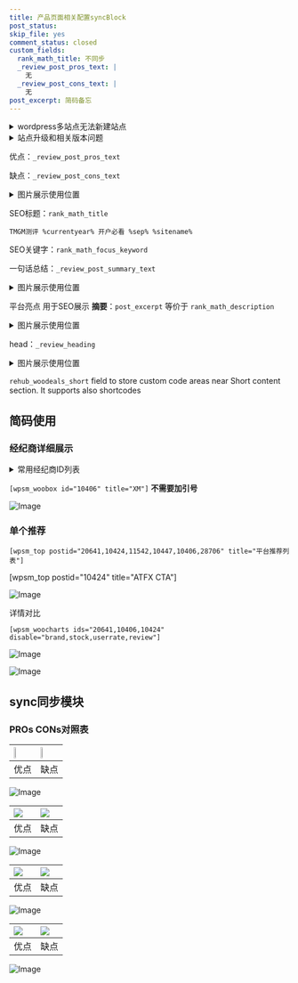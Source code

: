 ```yaml
---
title: 产品页面相关配置syncBlock
post_status: 
skip_file: yes
comment_status: closed
custom_fields:
  rank_math_title: 不同步
  _review_post_pros_text: |
    无
  _review_post_cons_text: |
    无
post_excerpt: 简码备忘
---
```

<details><summary>wordpress多站点无法新建站点</summary>

<li>和报错需要清理cookies一样的原因</li>
<li>wp-config.php里面<code>define( 'SUBDOMAIN_INSTALL', false );//子域名安装</code></li>
<li>新建子站点是用<code>define( 'SUBDOMAIN_INSTALL', true);//子域名安装</code> 完成以后，改成<code>false</code></li>
</details>

<details><summary>站点升级和相关版本问题</summary>

<p>wordpress：5.9.9
woocommerce：7.5.1
出现问题的地方：主题选项里面>><strong>Product layout >>compact style</strong></p>
<p>如何出现没有用过的字段 导致无法保存。先导出配置 然后进行修改，后面再次恢复即可。</p>
<p>出现部分字段无法显示时，需要返回默认布局后，对产品进行保存就好了。</p>
<p></p>
</details>

优点：`_review_post_pros_text`

缺点：`_review_post_cons_text`

<details><summary>图片展示使用位置</summary>

<img src="https://prod-files-secure.s3.us-west-2.amazonaws.com/39ed1227-6d7d-4570-be36-9ccd4a2c4241/f51d3d83-55d4-4bdf-9604-f37ec77ab556/Untitled.png?X-Amz-Algorithm=AWS4-HMAC-SHA256&X-Amz-Content-Sha256=UNSIGNED-PAYLOAD&X-Amz-Credential=ASIAZI2LB466RHHGEJUW%2F20250621%2Fus-west-2%2Fs3%2Faws4_request&X-Amz-Date=20250621T105516Z&X-Amz-Expires=3600&X-Amz-Security-Token=IQoJb3JpZ2luX2VjEOn%2F%2F%2F%2F%2F%2F%2F%2F%2F%2FwEaCXVzLXdlc3QtMiJGMEQCIHTZ5fTFrvlF0SocWPTLlMyfa6p%2BlgM7%2FvUbv6bInx9yAiB%2FF05qY0z4SVGdefYGF97F7t2iuHzcgECCknpZ4kOs6CqIBAjS%2F%2F%2F%2F%2F%2F%2F%2F%2F%2F8BEAAaDDYzNzQyMzE4MzgwNSIMlVzMxj8CPLIEuqvDKtwD6esRx1ViXmLTybQQBvzoGa1dUqqAoz3EgwZIAUtQLsb2jzPGFoq0jcM49BGLoEcEvfEfz1kCdbk9bsNICgUoGhMsevi4SKJSDta0u20qE07rEAV7q%2B84ivbeDRhtZc1f%2BDNUFtjUbtNjfhQ2WjNci0TD59dUH4fP%2FSU0fQPWRCfOxwL7qvLcb7chjzOd3E1IHqUjmfWNlzCL4nvWSIwBRyQjYCaEeWuN8VCitAq%2B8e%2BPAvjCHWtceqARTiQFBWRPbjT8Zb2mLY7cbteq%2BX4XqfyEtx2dj3DNP3xx3yslG%2BRjq3248W0xJ5AH7XvgXXDrkQwwfgicNf0f7aZRYovDkGItVv9jH3DDYSeUms%2BnJqSUy5x3NJFJxoCNnGH6LJBjvimqeBR3Y0hBvmGkRweyeFK7kdGDQcZbQeUkSnPy5ClGHwECDjAa6OVYmAsLtyf%2FpspvFW9lU0LwR3NsHAuZrTxXBXHO401bvl%2BJ6G5oBRBYrkZNiyQcTYtMF92gUeLB5L4mlE9H8pKXOIV6CP7GHfPOGkew4x4%2BzHAriIdoDcFIucgQT%2B7RKIC9hiM8W5C8kUNZm%2Bek8LctOHiBu0C7oYwsqX07xUDpmsDxG%2B%2F1t0yWTxQoxPDlOjKZijIwyOTZwgY6pgF9pN75Q5thSdly0c%2FbcrZ1HPkSUvfXNUDIVVI5i9IdZmRhrA60%2FGcxfSB%2FrVwaNXuvB5XzFGOw%2BeQtAIsa0VLfwt8UMrZrt57kuCUZv82hzMk8rQDxdPco%2FzrpT8BNFmQmQncgDeNkER0zMMSsu1mRzR15GP3E1aJAaeWly%2BqDY7Q5yMIlMRYBJpS8mwZkFxb2LyMNoTCp3hHS9BIlJ4Lv5NLTXDdH&X-Amz-Signature=6b13eb4b2c092daa9f6e43923e71c704b96bf241d0c9cb6333de5a0512f3048e&X-Amz-SignedHeaders=host&x-amz-checksum-mode=ENABLED&x-id=GetObject" alt="Image">
</details>

SEO标题：`rank_math_title`

`TMGM测评 %currentyear% 开户必看 %sep% %sitename%`

SEO关键字：`rank_math_focus_keyword`

一句话总结：`_review_post_summary_text`

<details><summary>图片展示使用位置</summary>

<img src="https://prod-files-secure.s3.us-west-2.amazonaws.com/39ed1227-6d7d-4570-be36-9ccd4a2c4241/4b96a922-296c-4f4e-8630-d1c870cbce01/Untitled.png?X-Amz-Algorithm=AWS4-HMAC-SHA256&X-Amz-Content-Sha256=UNSIGNED-PAYLOAD&X-Amz-Credential=ASIAZI2LB466ZTQVRH2M%2F20250621%2Fus-west-2%2Fs3%2Faws4_request&X-Amz-Date=20250621T105516Z&X-Amz-Expires=3600&X-Amz-Security-Token=IQoJb3JpZ2luX2VjEOv%2F%2F%2F%2F%2F%2F%2F%2F%2F%2FwEaCXVzLXdlc3QtMiJGMEQCIDv%2BKcy0wZXOy1AyREnZwVgSEKLr11UFELfh2VWdkXkJAiBxxmJL%2F%2B2taLnGy%2BvSBj0ov3ocOM4Hh6CTIvQfkT1OACqIBAjU%2F%2F%2F%2F%2F%2F%2F%2F%2F%2F8BEAAaDDYzNzQyMzE4MzgwNSIMrJ7MjIDkEmBjxVwLKtwDQDWX55rZxcjRxVX%2BdsGEGsTIGZQIRNTFQkqijP3KRd7xDQxbkb%2Fglj%2Fc5LuqaRdvQgsmPy333AlGY%2BwH3pdt13tM9YjQ8EI91cFvZjqDVQPjDUvhK4MI08udQlTQq%2FeSV20BG%2Bao2BBBrzH2rvodckLxszC8a0vUbdv1NVU2yuGXcNbxqZKE80Ts7E7QAbH1gDbPtryT9p5sVXqhU45cr2k%2BO1d7cgYn3B9j3aOmW%2F5WxvXYDjmr34J%2F632aictIzRyECZfT8vxkoEvYf40GIXV20sq6RN5OC%2FgZuDBWMgk7Dmeu%2Fpix%2B12oZcstRNhYxvXDgNX7lRctGsE7QW7OCAv0U24E2NKqWEVnW1R2bHln1ZK402A44EJu1EsxrhUnJZe9QStMaR0a83iHJsAC5SnRoCyvEpkFXjBPlx9CTq%2BUTtAkA%2FW8bflmRIaJ8jHQqwX%2FH5akhhEAkmQI7922q1r24K8CIBcNh6gb07ztHuiEq0oYI8AbpwoXBvhMYB3uRw8AgpWjKSSfD6kiq2g%2FUkuJNU83aQxSNbbYk6OEw%2BQv5lnzcQpsB0prbA1zI4JTj%2B40uVI5lxrYqKVG12IzXYC8bTAJlWMHhza3PWWK%2BObq2CWLDfmySgWyEwww1J3awgY6pgH068bhLEbVnuOC0MLtsJpSimhLXOqjDIQq9yeYxf%2BCIWuq6izskow0yznTO%2B0pMVp6dVQCHNVTJ99JaYAZpeXhoNLvVYDuRbyq0v8hd%2B3VqmCHrgqOsZmN%2BFCNVZVPQuPRhswSPE%2BX7yFrXHF1ztMBSiIxOGfez0QKLRuSSGe0qaXL8uShe3shcuP%2BKEHrxf8uHaOMU7bsY%2BLBYkS3G8lKkSIMa0%2BU&X-Amz-Signature=3010b986e5ad93c787af1ee7601202c47ea2c8c0d686c9b14a1da534906ad246&X-Amz-SignedHeaders=host&x-amz-checksum-mode=ENABLED&x-id=GetObject" alt="Image">
</details>

平台亮点 用于SEO展示 **摘要**：`post_excerpt`  等价于 `rank_math_description`

<details><summary>图片展示使用位置</summary>

<img src="https://prod-files-secure.s3.us-west-2.amazonaws.com/39ed1227-6d7d-4570-be36-9ccd4a2c4241/1ee11f63-b60a-4dfe-a7a7-d58ff23b5d88/Untitled.png?X-Amz-Algorithm=AWS4-HMAC-SHA256&X-Amz-Content-Sha256=UNSIGNED-PAYLOAD&X-Amz-Credential=ASIAZI2LB4667HJEIB74%2F20250621%2Fus-west-2%2Fs3%2Faws4_request&X-Amz-Date=20250621T105516Z&X-Amz-Expires=3600&X-Amz-Security-Token=IQoJb3JpZ2luX2VjEOr%2F%2F%2F%2F%2F%2F%2F%2F%2F%2FwEaCXVzLXdlc3QtMiJIMEYCIQC0JeJIzK6mohfOXUD%2B4T7aUKMK8OWXj3M124VJB3fWCgIhAKDDd5BrZVwDsyKj0nvTLDuansk91bJKj8p1X6V4NvbXKogECNL%2F%2F%2F%2F%2F%2F%2F%2F%2F%2FwEQABoMNjM3NDIzMTgzODA1Igy%2B1SiPX63HQ398elAq3ANcr%2BL%2BAux8CvrBZxkFnkhn7GRWroZpLOP%2F8n0UaM%2BxU2rpJqaYPKZKmHoNRWXn1YjwfE%2BHYZKBm%2FfON%2BqaTQItC74SEYiOW9I86x0nlJCtut1KlQbH8Att%2FTnxxv4FAeFTc3jLknW%2FU7ON3svRG19EW7lj%2BE0mA1F8E%2FFjFlFquDXaz7DBxtGam4eCB54agoo6Nu3GyrUmBHbpfsNjaRKB3USeJCfzOioyyEA%2BgLBQArpjHf0l0F8PS%2FVqwcLNUKcvrYyUcrCPycAPH9VYlAteRobPCwuzXCF0ThXfFsfMmaGYb76lumSU%2Bx6giN3sPx4I26vEfdQrBXCHOxkF5sVeNzrSSbwdm%2FypXoFGrQDIp1FcBhlOD%2F9ITf3kj0Gou6CuNPmphYC2lyP%2Btr0%2FIyAbzAOyzLCEojpqm47wDPzpHQ7Frkuo%2B4%2BEf0JI3G5O7Xnvm0H9eozpa40YEBz2rgroJghkVq7tiIiHISvWhveT1C4P3%2F0MrrwIf%2FtN%2Bw0zZTU9F3YNj%2FnYEG7YTS8Syu6vxsFoTxP3QG5KxFbYfRs%2FFSzcKRF%2BfMQgdDRZVDsCRc2JB9H5qU568Ie78SQzwuug9v0G77y2RPIioz7IPaEMzraA2iFE0VigNRMjAzDu8tnCBjqkAfDoFRURvfJSPRaUPy%2FFJfveQb%2B6zTvC7LAV2Tor2DGWj9VgTWvDcOJOm0UUzbY6A%2BY%2FZ7SZWIPiTuTe1V%2BX3W7YID8%2BSHoXLVVn1njyS30kCsSo5tYQbpHGqCcmX5J1ng0%2BElyFQdskdiNnuF82ZJVK0xNP5JHWwNWpK%2Fd6%2FC6QUFdRL1T%2B6wYIR38OG8a34y5IKN%2FgoCftQuPgKafJm6FmbtTO&X-Amz-Signature=bb9dd4b5421713dc628d36b6c218fb4e363857ca665ae0b88da215e777b6f047&X-Amz-SignedHeaders=host&x-amz-checksum-mode=ENABLED&x-id=GetObject" alt="Image">
<img src="https://prod-files-secure.s3.us-west-2.amazonaws.com/39ed1227-6d7d-4570-be36-9ccd4a2c4241/ad4118b5-78d8-4fbe-801e-3b29b5d99c01/Untitled.png?X-Amz-Algorithm=AWS4-HMAC-SHA256&X-Amz-Content-Sha256=UNSIGNED-PAYLOAD&X-Amz-Credential=ASIAZI2LB4667HJEIB74%2F20250621%2Fus-west-2%2Fs3%2Faws4_request&X-Amz-Date=20250621T105516Z&X-Amz-Expires=3600&X-Amz-Security-Token=IQoJb3JpZ2luX2VjEOr%2F%2F%2F%2F%2F%2F%2F%2F%2F%2FwEaCXVzLXdlc3QtMiJIMEYCIQC0JeJIzK6mohfOXUD%2B4T7aUKMK8OWXj3M124VJB3fWCgIhAKDDd5BrZVwDsyKj0nvTLDuansk91bJKj8p1X6V4NvbXKogECNL%2F%2F%2F%2F%2F%2F%2F%2F%2F%2FwEQABoMNjM3NDIzMTgzODA1Igy%2B1SiPX63HQ398elAq3ANcr%2BL%2BAux8CvrBZxkFnkhn7GRWroZpLOP%2F8n0UaM%2BxU2rpJqaYPKZKmHoNRWXn1YjwfE%2BHYZKBm%2FfON%2BqaTQItC74SEYiOW9I86x0nlJCtut1KlQbH8Att%2FTnxxv4FAeFTc3jLknW%2FU7ON3svRG19EW7lj%2BE0mA1F8E%2FFjFlFquDXaz7DBxtGam4eCB54agoo6Nu3GyrUmBHbpfsNjaRKB3USeJCfzOioyyEA%2BgLBQArpjHf0l0F8PS%2FVqwcLNUKcvrYyUcrCPycAPH9VYlAteRobPCwuzXCF0ThXfFsfMmaGYb76lumSU%2Bx6giN3sPx4I26vEfdQrBXCHOxkF5sVeNzrSSbwdm%2FypXoFGrQDIp1FcBhlOD%2F9ITf3kj0Gou6CuNPmphYC2lyP%2Btr0%2FIyAbzAOyzLCEojpqm47wDPzpHQ7Frkuo%2B4%2BEf0JI3G5O7Xnvm0H9eozpa40YEBz2rgroJghkVq7tiIiHISvWhveT1C4P3%2F0MrrwIf%2FtN%2Bw0zZTU9F3YNj%2FnYEG7YTS8Syu6vxsFoTxP3QG5KxFbYfRs%2FFSzcKRF%2BfMQgdDRZVDsCRc2JB9H5qU568Ie78SQzwuug9v0G77y2RPIioz7IPaEMzraA2iFE0VigNRMjAzDu8tnCBjqkAfDoFRURvfJSPRaUPy%2FFJfveQb%2B6zTvC7LAV2Tor2DGWj9VgTWvDcOJOm0UUzbY6A%2BY%2FZ7SZWIPiTuTe1V%2BX3W7YID8%2BSHoXLVVn1njyS30kCsSo5tYQbpHGqCcmX5J1ng0%2BElyFQdskdiNnuF82ZJVK0xNP5JHWwNWpK%2Fd6%2FC6QUFdRL1T%2B6wYIR38OG8a34y5IKN%2FgoCftQuPgKafJm6FmbtTO&X-Amz-Signature=3f44b1b95bf398b2a3d52ef9702bad2d570ccf097f10fb60cc1becd60349caa9&X-Amz-SignedHeaders=host&x-amz-checksum-mode=ENABLED&x-id=GetObject" alt="Image">
<img src="https://prod-files-secure.s3.us-west-2.amazonaws.com/39ed1227-6d7d-4570-be36-9ccd4a2c4241/a38cf7c9-a79c-4b64-9e94-13589fe0758b/Untitled.png?X-Amz-Algorithm=AWS4-HMAC-SHA256&X-Amz-Content-Sha256=UNSIGNED-PAYLOAD&X-Amz-Credential=ASIAZI2LB4667HJEIB74%2F20250621%2Fus-west-2%2Fs3%2Faws4_request&X-Amz-Date=20250621T105516Z&X-Amz-Expires=3600&X-Amz-Security-Token=IQoJb3JpZ2luX2VjEOr%2F%2F%2F%2F%2F%2F%2F%2F%2F%2FwEaCXVzLXdlc3QtMiJIMEYCIQC0JeJIzK6mohfOXUD%2B4T7aUKMK8OWXj3M124VJB3fWCgIhAKDDd5BrZVwDsyKj0nvTLDuansk91bJKj8p1X6V4NvbXKogECNL%2F%2F%2F%2F%2F%2F%2F%2F%2F%2FwEQABoMNjM3NDIzMTgzODA1Igy%2B1SiPX63HQ398elAq3ANcr%2BL%2BAux8CvrBZxkFnkhn7GRWroZpLOP%2F8n0UaM%2BxU2rpJqaYPKZKmHoNRWXn1YjwfE%2BHYZKBm%2FfON%2BqaTQItC74SEYiOW9I86x0nlJCtut1KlQbH8Att%2FTnxxv4FAeFTc3jLknW%2FU7ON3svRG19EW7lj%2BE0mA1F8E%2FFjFlFquDXaz7DBxtGam4eCB54agoo6Nu3GyrUmBHbpfsNjaRKB3USeJCfzOioyyEA%2BgLBQArpjHf0l0F8PS%2FVqwcLNUKcvrYyUcrCPycAPH9VYlAteRobPCwuzXCF0ThXfFsfMmaGYb76lumSU%2Bx6giN3sPx4I26vEfdQrBXCHOxkF5sVeNzrSSbwdm%2FypXoFGrQDIp1FcBhlOD%2F9ITf3kj0Gou6CuNPmphYC2lyP%2Btr0%2FIyAbzAOyzLCEojpqm47wDPzpHQ7Frkuo%2B4%2BEf0JI3G5O7Xnvm0H9eozpa40YEBz2rgroJghkVq7tiIiHISvWhveT1C4P3%2F0MrrwIf%2FtN%2Bw0zZTU9F3YNj%2FnYEG7YTS8Syu6vxsFoTxP3QG5KxFbYfRs%2FFSzcKRF%2BfMQgdDRZVDsCRc2JB9H5qU568Ie78SQzwuug9v0G77y2RPIioz7IPaEMzraA2iFE0VigNRMjAzDu8tnCBjqkAfDoFRURvfJSPRaUPy%2FFJfveQb%2B6zTvC7LAV2Tor2DGWj9VgTWvDcOJOm0UUzbY6A%2BY%2FZ7SZWIPiTuTe1V%2BX3W7YID8%2BSHoXLVVn1njyS30kCsSo5tYQbpHGqCcmX5J1ng0%2BElyFQdskdiNnuF82ZJVK0xNP5JHWwNWpK%2Fd6%2FC6QUFdRL1T%2B6wYIR38OG8a34y5IKN%2FgoCftQuPgKafJm6FmbtTO&X-Amz-Signature=02a287e4b8d97db0de768619ade538fca72a9562c0e45c94ebef7e43097c280f&X-Amz-SignedHeaders=host&x-amz-checksum-mode=ENABLED&x-id=GetObject" alt="Image">
<img src="https://prod-files-secure.s3.us-west-2.amazonaws.com/39ed1227-6d7d-4570-be36-9ccd4a2c4241/7da6fc1e-d2ac-42ae-8c75-cb5749aa18f6/Untitled.png?X-Amz-Algorithm=AWS4-HMAC-SHA256&X-Amz-Content-Sha256=UNSIGNED-PAYLOAD&X-Amz-Credential=ASIAZI2LB4667HJEIB74%2F20250621%2Fus-west-2%2Fs3%2Faws4_request&X-Amz-Date=20250621T105516Z&X-Amz-Expires=3600&X-Amz-Security-Token=IQoJb3JpZ2luX2VjEOr%2F%2F%2F%2F%2F%2F%2F%2F%2F%2FwEaCXVzLXdlc3QtMiJIMEYCIQC0JeJIzK6mohfOXUD%2B4T7aUKMK8OWXj3M124VJB3fWCgIhAKDDd5BrZVwDsyKj0nvTLDuansk91bJKj8p1X6V4NvbXKogECNL%2F%2F%2F%2F%2F%2F%2F%2F%2F%2FwEQABoMNjM3NDIzMTgzODA1Igy%2B1SiPX63HQ398elAq3ANcr%2BL%2BAux8CvrBZxkFnkhn7GRWroZpLOP%2F8n0UaM%2BxU2rpJqaYPKZKmHoNRWXn1YjwfE%2BHYZKBm%2FfON%2BqaTQItC74SEYiOW9I86x0nlJCtut1KlQbH8Att%2FTnxxv4FAeFTc3jLknW%2FU7ON3svRG19EW7lj%2BE0mA1F8E%2FFjFlFquDXaz7DBxtGam4eCB54agoo6Nu3GyrUmBHbpfsNjaRKB3USeJCfzOioyyEA%2BgLBQArpjHf0l0F8PS%2FVqwcLNUKcvrYyUcrCPycAPH9VYlAteRobPCwuzXCF0ThXfFsfMmaGYb76lumSU%2Bx6giN3sPx4I26vEfdQrBXCHOxkF5sVeNzrSSbwdm%2FypXoFGrQDIp1FcBhlOD%2F9ITf3kj0Gou6CuNPmphYC2lyP%2Btr0%2FIyAbzAOyzLCEojpqm47wDPzpHQ7Frkuo%2B4%2BEf0JI3G5O7Xnvm0H9eozpa40YEBz2rgroJghkVq7tiIiHISvWhveT1C4P3%2F0MrrwIf%2FtN%2Bw0zZTU9F3YNj%2FnYEG7YTS8Syu6vxsFoTxP3QG5KxFbYfRs%2FFSzcKRF%2BfMQgdDRZVDsCRc2JB9H5qU568Ie78SQzwuug9v0G77y2RPIioz7IPaEMzraA2iFE0VigNRMjAzDu8tnCBjqkAfDoFRURvfJSPRaUPy%2FFJfveQb%2B6zTvC7LAV2Tor2DGWj9VgTWvDcOJOm0UUzbY6A%2BY%2FZ7SZWIPiTuTe1V%2BX3W7YID8%2BSHoXLVVn1njyS30kCsSo5tYQbpHGqCcmX5J1ng0%2BElyFQdskdiNnuF82ZJVK0xNP5JHWwNWpK%2Fd6%2FC6QUFdRL1T%2B6wYIR38OG8a34y5IKN%2FgoCftQuPgKafJm6FmbtTO&X-Amz-Signature=f29023882e5e29b36b59ebcbee042ba3b3f3f1ccfa04807552af56e39e8203fa&X-Amz-SignedHeaders=host&x-amz-checksum-mode=ENABLED&x-id=GetObject" alt="Image">
<img src="https://prod-files-secure.s3.us-west-2.amazonaws.com/39ed1227-6d7d-4570-be36-9ccd4a2c4241/7e97f40a-eaee-47f5-b2f9-475f96808fa7/Untitled.png?X-Amz-Algorithm=AWS4-HMAC-SHA256&X-Amz-Content-Sha256=UNSIGNED-PAYLOAD&X-Amz-Credential=ASIAZI2LB4667HJEIB74%2F20250621%2Fus-west-2%2Fs3%2Faws4_request&X-Amz-Date=20250621T105516Z&X-Amz-Expires=3600&X-Amz-Security-Token=IQoJb3JpZ2luX2VjEOr%2F%2F%2F%2F%2F%2F%2F%2F%2F%2FwEaCXVzLXdlc3QtMiJIMEYCIQC0JeJIzK6mohfOXUD%2B4T7aUKMK8OWXj3M124VJB3fWCgIhAKDDd5BrZVwDsyKj0nvTLDuansk91bJKj8p1X6V4NvbXKogECNL%2F%2F%2F%2F%2F%2F%2F%2F%2F%2FwEQABoMNjM3NDIzMTgzODA1Igy%2B1SiPX63HQ398elAq3ANcr%2BL%2BAux8CvrBZxkFnkhn7GRWroZpLOP%2F8n0UaM%2BxU2rpJqaYPKZKmHoNRWXn1YjwfE%2BHYZKBm%2FfON%2BqaTQItC74SEYiOW9I86x0nlJCtut1KlQbH8Att%2FTnxxv4FAeFTc3jLknW%2FU7ON3svRG19EW7lj%2BE0mA1F8E%2FFjFlFquDXaz7DBxtGam4eCB54agoo6Nu3GyrUmBHbpfsNjaRKB3USeJCfzOioyyEA%2BgLBQArpjHf0l0F8PS%2FVqwcLNUKcvrYyUcrCPycAPH9VYlAteRobPCwuzXCF0ThXfFsfMmaGYb76lumSU%2Bx6giN3sPx4I26vEfdQrBXCHOxkF5sVeNzrSSbwdm%2FypXoFGrQDIp1FcBhlOD%2F9ITf3kj0Gou6CuNPmphYC2lyP%2Btr0%2FIyAbzAOyzLCEojpqm47wDPzpHQ7Frkuo%2B4%2BEf0JI3G5O7Xnvm0H9eozpa40YEBz2rgroJghkVq7tiIiHISvWhveT1C4P3%2F0MrrwIf%2FtN%2Bw0zZTU9F3YNj%2FnYEG7YTS8Syu6vxsFoTxP3QG5KxFbYfRs%2FFSzcKRF%2BfMQgdDRZVDsCRc2JB9H5qU568Ie78SQzwuug9v0G77y2RPIioz7IPaEMzraA2iFE0VigNRMjAzDu8tnCBjqkAfDoFRURvfJSPRaUPy%2FFJfveQb%2B6zTvC7LAV2Tor2DGWj9VgTWvDcOJOm0UUzbY6A%2BY%2FZ7SZWIPiTuTe1V%2BX3W7YID8%2BSHoXLVVn1njyS30kCsSo5tYQbpHGqCcmX5J1ng0%2BElyFQdskdiNnuF82ZJVK0xNP5JHWwNWpK%2Fd6%2FC6QUFdRL1T%2B6wYIR38OG8a34y5IKN%2FgoCftQuPgKafJm6FmbtTO&X-Amz-Signature=35746cb8e6b1061ecc335e06d31b491dccb79e4f7743b8708ccd70e12e76af97&X-Amz-SignedHeaders=host&x-amz-checksum-mode=ENABLED&x-id=GetObject" alt="Image">
</details>

head：`_review_heading`

<details><summary>图片展示使用位置</summary>

<img src="https://prod-files-secure.s3.us-west-2.amazonaws.com/39ed1227-6d7d-4570-be36-9ccd4a2c4241/3a4650ad-9887-415c-889a-edd51fa54f27/Untitled.png?X-Amz-Algorithm=AWS4-HMAC-SHA256&X-Amz-Content-Sha256=UNSIGNED-PAYLOAD&X-Amz-Credential=ASIAZI2LB466QC64CFOO%2F20250621%2Fus-west-2%2Fs3%2Faws4_request&X-Amz-Date=20250621T105517Z&X-Amz-Expires=3600&X-Amz-Security-Token=IQoJb3JpZ2luX2VjEOn%2F%2F%2F%2F%2F%2F%2F%2F%2F%2FwEaCXVzLXdlc3QtMiJHMEUCIH51lLO8x1%2FTvIcoTYQMgvBcmF1BBV1nGuE5sEjIApp%2BAiEAvebLhXz0tGwEORk8rgfEDbTOSmO%2BF2s9tRmWcxWTuTEqiAQI0f%2F%2F%2F%2F%2F%2F%2F%2F%2F%2FARAAGgw2Mzc0MjMxODM4MDUiDA7zGfaTwQRnRAWggircA0EzE%2BBbMtiIVS89HRtbtLJUTg%2FLg%2BjKUkr7tLKOgtGv4%2Fbidmut%2Bq7Qo4hvtvUwkLqJqjiqc2Qk25plM6BlBieRxILPjJS6lW9V7ZQ1Fwi97e0L%2B9a%2B8ASF3Shvg6X0uo1o48qAF%2Buo9qkg3knUGlVTF57zVl7%2FgBHiVX96LYrYGmM%2FA7mX%2BuGekoNCunwM7BqlNyON%2FtHTOlVagHJybCWQxpW2J%2Fa92vozocpl%2BEWyq2p5lBZjpC5QeNwXRTdW2sZfUdas7vX28uji7Yv1Pvh6L9fTQThjr84HDL06W2gf5RPioyMDKEMRja%2BohMhPiWkIJQaCQZAvQyhX1UFdLbg0DKSJqfwEKnjiESpKLBfUpUXq1LjpuSpiOH9vG2olrB6%2Behvot6rb1BcWbm7DpnE4PReH3ewPgqJ4QWXouJTiI3wdi1566nkbD3VSPTcwPZ8FGe%2BWVGOwcr3wdYEgV0SnxnPjuNDU2vIPVBnfiK5KrA5HaxQoS9aYgLsnSPEzyX%2BmKB5URlMJD0g%2FUR%2Bhgbro%2BPoctGl6lManqInzNoWnWA8s1YuejGyOduZDIlj1x8tyuQ7kAMLjXGzBcsSbf1YmA%2BtINHIbo2R%2B4hFTelyoMD46DmVaZVFxnhw3MInX2cIGOqUBjadKrg8Rb6UPehIxHpFTgs3JotWoqD7sp%2FNNjN%2B3aHcj%2FA%2Fiigrxu%2FxnQ8nTfaTp5m%2FK2e4wCWiItwk%2B5VWwI4tsqDG5VRix7jf1ID0kRqg892sWxkWSLgdEE0QA%2FlRe2VchU%2BgK75mvoQV11%2BV0RCT%2FUeEJUObsYZM7Zvg%2FUwQWuyK6rFGl5lyj3qq80wVGYd2khcXSXJnDrP4luZISDx4s89gT&X-Amz-Signature=600ad652e79f57a8b087273cf358b0fdf74aa9f80b3292eaafb07750505fa744&X-Amz-SignedHeaders=host&x-amz-checksum-mode=ENABLED&x-id=GetObject" alt="Image">
</details>

`rehub_woodeals_short`	field to store custom code areas near Short content section. It supports also shortcodes



## 简码使用

### 经纪商详细展示

<details><summary>常用经纪商ID列表</summary>

<pre><code class="php">嘉盛 ===> 20641  [wpsm_woobox id="20641" title="嘉盛"]
易信easymarkets ===> 11542  [wpsm_woobox id="11542" title="易信easymarkets"]
ATFX外汇 ===> 10424  [wpsm_woobox id="10424" title="ATFX"]
XM ===> 10406  [wpsm_woobox id="10406" title="XM"]
TMGM ===> 29622  [wpsm_woobox id="29622" title="TMGM"]
HYCM ===> 10447  [wpsm_woobox id="10447" title="HYCM"]
fpmarkets澳福外汇 ===> 20639  [wpsm_woobox id="20639" title="fpmarkets澳福外汇"]</code></pre>
</details>

`[wpsm_woobox id="10406" title="XM"]` **不需要加引号**

![Image](https://prod-files-secure.s3.us-west-2.amazonaws.com/39ed1227-6d7d-4570-be36-9ccd4a2c4241/4f898f9d-0fa7-4e43-acd3-ac6bc7be575a/Untitled.png?X-Amz-Algorithm=AWS4-HMAC-SHA256&X-Amz-Content-Sha256=UNSIGNED-PAYLOAD&X-Amz-Credential=ASIAZI2LB466TO6VUDTR%2F20250621%2Fus-west-2%2Fs3%2Faws4_request&X-Amz-Date=20250621T105515Z&X-Amz-Expires=3600&X-Amz-Security-Token=IQoJb3JpZ2luX2VjEOb%2F%2F%2F%2F%2F%2F%2F%2F%2F%2FwEaCXVzLXdlc3QtMiJHMEUCICbO%2BQNtIpBTOBs%2FMQDEhlEOR7fjknmtP7UHGw38TSwnAiEA5fyVujp9zf48lS1gXBfP%2Fd4AhxEU3XpwBPmfDIPDfKcqiAQIz%2F%2F%2F%2F%2F%2F%2F%2F%2F%2F%2FARAAGgw2Mzc0MjMxODM4MDUiDJfTnmqVsD7Ox%2BJ4lircA87EkjKYjx1jXxJJWb7qI%2Fygg5qKivhlhiPbryD%2B1qHoWdzNeIiW0ky7HQlrbwNrAMozUtSgJbCdNmYDAMZbzvJ%2BUjlVS5mJAwxnrslI7tqzf7eEEkpmVQRdCHxL0ebo63G51XCTPrqH5uJitm7ZQzP3ZMhZThbqxdqFXvK2%2BUuU6VdEmdqz9F4I3N09BpWAa41PQ3ohehE%2FT3x6HmD5dEj8JPoVLrmkAhS2H0L28eLsGzGmqdBFGy4m1H6SMPsg3KxcKRxYVOtHW8zva85O7T1RN%2FcUbwamVOASHhpcb%2B%2BhyGjFddQ3LBV8xPf9RfiqVPwGpd5iafI6QZJN08xmd5yxnOtqP0ubPs9HcCxD0seGonShgzysgb4ShCiTd5FWqJJA%2BQcZWSshBbgfGH3H2iRwcjlYBCydv3TYzogOaIelepuAlokIYBWYLIajM%2FvSRWBV%2BNi6DI0rcG43Kcn%2FVN2Gxe%2Fv8%2Bj77a8l%2BGTH3IkPOpp7KVTJdWchVdTHgVM75zuxalKixKFm6%2B9f5BuXbHvzn2FXipn7v5v5JJ1CWCcLkajfmRI1tH3uHta92eU0VH%2BQAXCglwBOjZcosojRhUgg3InbGRcfY4A%2FV0CtaGWstFdyMmCwe8McpyNlMMCU2cIGOqUBPvGqPn9zQhX%2F6hiKXeGqq4dt1DM2JY5TDw1NltjBowfkmTikdamuIE6tD69gn1meRqUB7ysTr%2FsHGcXNRSgPDwdWiw9SByknErvhklc0f%2FyfzyaDC%2Fmzq1tPKTYirJEv0TABAsJ29JsqShnQbg4j11SiqE5W4EVfyL1e8%2BfCP%2FZIbUHxIiRPtJrDwjR8sfY9kwlRKmyul2oPOQjthCLGgtrOaS0u&X-Amz-Signature=aa57f6b4f0d41898f3e9711d45a21123eb58bdbfa096755996c912a73e1c094b&X-Amz-SignedHeaders=host&x-amz-checksum-mode=ENABLED&x-id=GetObject)

### 单个推荐
`[wpsm_top postid="20641,10424,11542,10447,10406,28706" title="平台推荐列表"]`

[wpsm_top postid="10424" title="ATFX CTA"]

![Image](https://prod-files-secure.s3.us-west-2.amazonaws.com/39ed1227-6d7d-4570-be36-9ccd4a2c4241/5ac620dc-51a8-48b6-b55d-91f47299193c/Untitled.png?X-Amz-Algorithm=AWS4-HMAC-SHA256&X-Amz-Content-Sha256=UNSIGNED-PAYLOAD&X-Amz-Credential=ASIAZI2LB466TO6VUDTR%2F20250621%2Fus-west-2%2Fs3%2Faws4_request&X-Amz-Date=20250621T105515Z&X-Amz-Expires=3600&X-Amz-Security-Token=IQoJb3JpZ2luX2VjEOb%2F%2F%2F%2F%2F%2F%2F%2F%2F%2FwEaCXVzLXdlc3QtMiJHMEUCICbO%2BQNtIpBTOBs%2FMQDEhlEOR7fjknmtP7UHGw38TSwnAiEA5fyVujp9zf48lS1gXBfP%2Fd4AhxEU3XpwBPmfDIPDfKcqiAQIz%2F%2F%2F%2F%2F%2F%2F%2F%2F%2F%2FARAAGgw2Mzc0MjMxODM4MDUiDJfTnmqVsD7Ox%2BJ4lircA87EkjKYjx1jXxJJWb7qI%2Fygg5qKivhlhiPbryD%2B1qHoWdzNeIiW0ky7HQlrbwNrAMozUtSgJbCdNmYDAMZbzvJ%2BUjlVS5mJAwxnrslI7tqzf7eEEkpmVQRdCHxL0ebo63G51XCTPrqH5uJitm7ZQzP3ZMhZThbqxdqFXvK2%2BUuU6VdEmdqz9F4I3N09BpWAa41PQ3ohehE%2FT3x6HmD5dEj8JPoVLrmkAhS2H0L28eLsGzGmqdBFGy4m1H6SMPsg3KxcKRxYVOtHW8zva85O7T1RN%2FcUbwamVOASHhpcb%2B%2BhyGjFddQ3LBV8xPf9RfiqVPwGpd5iafI6QZJN08xmd5yxnOtqP0ubPs9HcCxD0seGonShgzysgb4ShCiTd5FWqJJA%2BQcZWSshBbgfGH3H2iRwcjlYBCydv3TYzogOaIelepuAlokIYBWYLIajM%2FvSRWBV%2BNi6DI0rcG43Kcn%2FVN2Gxe%2Fv8%2Bj77a8l%2BGTH3IkPOpp7KVTJdWchVdTHgVM75zuxalKixKFm6%2B9f5BuXbHvzn2FXipn7v5v5JJ1CWCcLkajfmRI1tH3uHta92eU0VH%2BQAXCglwBOjZcosojRhUgg3InbGRcfY4A%2FV0CtaGWstFdyMmCwe8McpyNlMMCU2cIGOqUBPvGqPn9zQhX%2F6hiKXeGqq4dt1DM2JY5TDw1NltjBowfkmTikdamuIE6tD69gn1meRqUB7ysTr%2FsHGcXNRSgPDwdWiw9SByknErvhklc0f%2FyfzyaDC%2Fmzq1tPKTYirJEv0TABAsJ29JsqShnQbg4j11SiqE5W4EVfyL1e8%2BfCP%2FZIbUHxIiRPtJrDwjR8sfY9kwlRKmyul2oPOQjthCLGgtrOaS0u&X-Amz-Signature=a67693a53cc45f6b5373e884f2500cf3e15fe17bc8fd25d38f29daeeffcfdc01&X-Amz-SignedHeaders=host&x-amz-checksum-mode=ENABLED&x-id=GetObject)

详情对比

`[wpsm_woocharts ids="20641,10406,10424" disable="brand,stock,userrate,review"]`

![Image](https://prod-files-secure.s3.us-west-2.amazonaws.com/39ed1227-6d7d-4570-be36-9ccd4a2c4241/bf3ba45f-b9f3-4295-8aef-b4a495fd25f4/Untitled.png?X-Amz-Algorithm=AWS4-HMAC-SHA256&X-Amz-Content-Sha256=UNSIGNED-PAYLOAD&X-Amz-Credential=ASIAZI2LB466TO6VUDTR%2F20250621%2Fus-west-2%2Fs3%2Faws4_request&X-Amz-Date=20250621T105515Z&X-Amz-Expires=3600&X-Amz-Security-Token=IQoJb3JpZ2luX2VjEOb%2F%2F%2F%2F%2F%2F%2F%2F%2F%2FwEaCXVzLXdlc3QtMiJHMEUCICbO%2BQNtIpBTOBs%2FMQDEhlEOR7fjknmtP7UHGw38TSwnAiEA5fyVujp9zf48lS1gXBfP%2Fd4AhxEU3XpwBPmfDIPDfKcqiAQIz%2F%2F%2F%2F%2F%2F%2F%2F%2F%2F%2FARAAGgw2Mzc0MjMxODM4MDUiDJfTnmqVsD7Ox%2BJ4lircA87EkjKYjx1jXxJJWb7qI%2Fygg5qKivhlhiPbryD%2B1qHoWdzNeIiW0ky7HQlrbwNrAMozUtSgJbCdNmYDAMZbzvJ%2BUjlVS5mJAwxnrslI7tqzf7eEEkpmVQRdCHxL0ebo63G51XCTPrqH5uJitm7ZQzP3ZMhZThbqxdqFXvK2%2BUuU6VdEmdqz9F4I3N09BpWAa41PQ3ohehE%2FT3x6HmD5dEj8JPoVLrmkAhS2H0L28eLsGzGmqdBFGy4m1H6SMPsg3KxcKRxYVOtHW8zva85O7T1RN%2FcUbwamVOASHhpcb%2B%2BhyGjFddQ3LBV8xPf9RfiqVPwGpd5iafI6QZJN08xmd5yxnOtqP0ubPs9HcCxD0seGonShgzysgb4ShCiTd5FWqJJA%2BQcZWSshBbgfGH3H2iRwcjlYBCydv3TYzogOaIelepuAlokIYBWYLIajM%2FvSRWBV%2BNi6DI0rcG43Kcn%2FVN2Gxe%2Fv8%2Bj77a8l%2BGTH3IkPOpp7KVTJdWchVdTHgVM75zuxalKixKFm6%2B9f5BuXbHvzn2FXipn7v5v5JJ1CWCcLkajfmRI1tH3uHta92eU0VH%2BQAXCglwBOjZcosojRhUgg3InbGRcfY4A%2FV0CtaGWstFdyMmCwe8McpyNlMMCU2cIGOqUBPvGqPn9zQhX%2F6hiKXeGqq4dt1DM2JY5TDw1NltjBowfkmTikdamuIE6tD69gn1meRqUB7ysTr%2FsHGcXNRSgPDwdWiw9SByknErvhklc0f%2FyfzyaDC%2Fmzq1tPKTYirJEv0TABAsJ29JsqShnQbg4j11SiqE5W4EVfyL1e8%2BfCP%2FZIbUHxIiRPtJrDwjR8sfY9kwlRKmyul2oPOQjthCLGgtrOaS0u&X-Amz-Signature=3e3cdbeb07ab6d9349a254e25a741dedd110143cb7e4faf292c707b4954ee6bf&X-Amz-SignedHeaders=host&x-amz-checksum-mode=ENABLED&x-id=GetObject)

![Image](https://prod-files-secure.s3.us-west-2.amazonaws.com/39ed1227-6d7d-4570-be36-9ccd4a2c4241/30bc56ef-f383-4b48-9768-2ebc9e436ec0/Untitled.png?X-Amz-Algorithm=AWS4-HMAC-SHA256&X-Amz-Content-Sha256=UNSIGNED-PAYLOAD&X-Amz-Credential=ASIAZI2LB466TO6VUDTR%2F20250621%2Fus-west-2%2Fs3%2Faws4_request&X-Amz-Date=20250621T105515Z&X-Amz-Expires=3600&X-Amz-Security-Token=IQoJb3JpZ2luX2VjEOb%2F%2F%2F%2F%2F%2F%2F%2F%2F%2FwEaCXVzLXdlc3QtMiJHMEUCICbO%2BQNtIpBTOBs%2FMQDEhlEOR7fjknmtP7UHGw38TSwnAiEA5fyVujp9zf48lS1gXBfP%2Fd4AhxEU3XpwBPmfDIPDfKcqiAQIz%2F%2F%2F%2F%2F%2F%2F%2F%2F%2F%2FARAAGgw2Mzc0MjMxODM4MDUiDJfTnmqVsD7Ox%2BJ4lircA87EkjKYjx1jXxJJWb7qI%2Fygg5qKivhlhiPbryD%2B1qHoWdzNeIiW0ky7HQlrbwNrAMozUtSgJbCdNmYDAMZbzvJ%2BUjlVS5mJAwxnrslI7tqzf7eEEkpmVQRdCHxL0ebo63G51XCTPrqH5uJitm7ZQzP3ZMhZThbqxdqFXvK2%2BUuU6VdEmdqz9F4I3N09BpWAa41PQ3ohehE%2FT3x6HmD5dEj8JPoVLrmkAhS2H0L28eLsGzGmqdBFGy4m1H6SMPsg3KxcKRxYVOtHW8zva85O7T1RN%2FcUbwamVOASHhpcb%2B%2BhyGjFddQ3LBV8xPf9RfiqVPwGpd5iafI6QZJN08xmd5yxnOtqP0ubPs9HcCxD0seGonShgzysgb4ShCiTd5FWqJJA%2BQcZWSshBbgfGH3H2iRwcjlYBCydv3TYzogOaIelepuAlokIYBWYLIajM%2FvSRWBV%2BNi6DI0rcG43Kcn%2FVN2Gxe%2Fv8%2Bj77a8l%2BGTH3IkPOpp7KVTJdWchVdTHgVM75zuxalKixKFm6%2B9f5BuXbHvzn2FXipn7v5v5JJ1CWCcLkajfmRI1tH3uHta92eU0VH%2BQAXCglwBOjZcosojRhUgg3InbGRcfY4A%2FV0CtaGWstFdyMmCwe8McpyNlMMCU2cIGOqUBPvGqPn9zQhX%2F6hiKXeGqq4dt1DM2JY5TDw1NltjBowfkmTikdamuIE6tD69gn1meRqUB7ysTr%2FsHGcXNRSgPDwdWiw9SByknErvhklc0f%2FyfzyaDC%2Fmzq1tPKTYirJEv0TABAsJ29JsqShnQbg4j11SiqE5W4EVfyL1e8%2BfCP%2FZIbUHxIiRPtJrDwjR8sfY9kwlRKmyul2oPOQjthCLGgtrOaS0u&X-Amz-Signature=95455e845d8d8d9ab29fa548a17f815a048144a66fd464b2e5f368d4ee2f8849&X-Amz-SignedHeaders=host&x-amz-checksum-mode=ENABLED&x-id=GetObject)

## sync同步模块

### PROs CONs对照表

| <img src="https://cdn.ifttt.fun/gh/jarlin8/OSS@main/icons/customize/pros.svg" height="auto" width="37.3%"> | <img src="https://cdn.ifttt.fun/gh/jarlin8/OSS@main/icons/customize/cons.svg" height="auto" width="28.8%"> |
| :--- | :--- |
| 优点 | 缺点 |

![Image](https://prod-files-secure.s3.us-west-2.amazonaws.com/39ed1227-6d7d-4570-be36-9ccd4a2c4241/8742b755-dfb5-4004-9a5f-d6e561664bd8/Untitled.png?X-Amz-Algorithm=AWS4-HMAC-SHA256&X-Amz-Content-Sha256=UNSIGNED-PAYLOAD&X-Amz-Credential=ASIAZI2LB466TO6VUDTR%2F20250621%2Fus-west-2%2Fs3%2Faws4_request&X-Amz-Date=20250621T105515Z&X-Amz-Expires=3600&X-Amz-Security-Token=IQoJb3JpZ2luX2VjEOb%2F%2F%2F%2F%2F%2F%2F%2F%2F%2FwEaCXVzLXdlc3QtMiJHMEUCICbO%2BQNtIpBTOBs%2FMQDEhlEOR7fjknmtP7UHGw38TSwnAiEA5fyVujp9zf48lS1gXBfP%2Fd4AhxEU3XpwBPmfDIPDfKcqiAQIz%2F%2F%2F%2F%2F%2F%2F%2F%2F%2F%2FARAAGgw2Mzc0MjMxODM4MDUiDJfTnmqVsD7Ox%2BJ4lircA87EkjKYjx1jXxJJWb7qI%2Fygg5qKivhlhiPbryD%2B1qHoWdzNeIiW0ky7HQlrbwNrAMozUtSgJbCdNmYDAMZbzvJ%2BUjlVS5mJAwxnrslI7tqzf7eEEkpmVQRdCHxL0ebo63G51XCTPrqH5uJitm7ZQzP3ZMhZThbqxdqFXvK2%2BUuU6VdEmdqz9F4I3N09BpWAa41PQ3ohehE%2FT3x6HmD5dEj8JPoVLrmkAhS2H0L28eLsGzGmqdBFGy4m1H6SMPsg3KxcKRxYVOtHW8zva85O7T1RN%2FcUbwamVOASHhpcb%2B%2BhyGjFddQ3LBV8xPf9RfiqVPwGpd5iafI6QZJN08xmd5yxnOtqP0ubPs9HcCxD0seGonShgzysgb4ShCiTd5FWqJJA%2BQcZWSshBbgfGH3H2iRwcjlYBCydv3TYzogOaIelepuAlokIYBWYLIajM%2FvSRWBV%2BNi6DI0rcG43Kcn%2FVN2Gxe%2Fv8%2Bj77a8l%2BGTH3IkPOpp7KVTJdWchVdTHgVM75zuxalKixKFm6%2B9f5BuXbHvzn2FXipn7v5v5JJ1CWCcLkajfmRI1tH3uHta92eU0VH%2BQAXCglwBOjZcosojRhUgg3InbGRcfY4A%2FV0CtaGWstFdyMmCwe8McpyNlMMCU2cIGOqUBPvGqPn9zQhX%2F6hiKXeGqq4dt1DM2JY5TDw1NltjBowfkmTikdamuIE6tD69gn1meRqUB7ysTr%2FsHGcXNRSgPDwdWiw9SByknErvhklc0f%2FyfzyaDC%2Fmzq1tPKTYirJEv0TABAsJ29JsqShnQbg4j11SiqE5W4EVfyL1e8%2BfCP%2FZIbUHxIiRPtJrDwjR8sfY9kwlRKmyul2oPOQjthCLGgtrOaS0u&X-Amz-Signature=019fbf7cec0930f5933a9f484325d18ffa5b94f1a89781c1c7568e9e9f0aa8b3&X-Amz-SignedHeaders=host&x-amz-checksum-mode=ENABLED&x-id=GetObject)

| <img src="https://cdn.ifttt.fun/gh/jarlin8/OSS@main/icons/customize/pros1.svg" height="auto"> | <img src="https://cdn.ifttt.fun/gh/jarlin8/OSS@main/icons/customize/cons1.svg" height="auto"> |
| :--- | :--- |
| 优点 | 缺点 |

![Image](https://prod-files-secure.s3.us-west-2.amazonaws.com/39ed1227-6d7d-4570-be36-9ccd4a2c4241/806358f8-c9c4-4e17-bb35-c6c76a5397a5/Untitled.png?X-Amz-Algorithm=AWS4-HMAC-SHA256&X-Amz-Content-Sha256=UNSIGNED-PAYLOAD&X-Amz-Credential=ASIAZI2LB466TO6VUDTR%2F20250621%2Fus-west-2%2Fs3%2Faws4_request&X-Amz-Date=20250621T105515Z&X-Amz-Expires=3600&X-Amz-Security-Token=IQoJb3JpZ2luX2VjEOb%2F%2F%2F%2F%2F%2F%2F%2F%2F%2FwEaCXVzLXdlc3QtMiJHMEUCICbO%2BQNtIpBTOBs%2FMQDEhlEOR7fjknmtP7UHGw38TSwnAiEA5fyVujp9zf48lS1gXBfP%2Fd4AhxEU3XpwBPmfDIPDfKcqiAQIz%2F%2F%2F%2F%2F%2F%2F%2F%2F%2F%2FARAAGgw2Mzc0MjMxODM4MDUiDJfTnmqVsD7Ox%2BJ4lircA87EkjKYjx1jXxJJWb7qI%2Fygg5qKivhlhiPbryD%2B1qHoWdzNeIiW0ky7HQlrbwNrAMozUtSgJbCdNmYDAMZbzvJ%2BUjlVS5mJAwxnrslI7tqzf7eEEkpmVQRdCHxL0ebo63G51XCTPrqH5uJitm7ZQzP3ZMhZThbqxdqFXvK2%2BUuU6VdEmdqz9F4I3N09BpWAa41PQ3ohehE%2FT3x6HmD5dEj8JPoVLrmkAhS2H0L28eLsGzGmqdBFGy4m1H6SMPsg3KxcKRxYVOtHW8zva85O7T1RN%2FcUbwamVOASHhpcb%2B%2BhyGjFddQ3LBV8xPf9RfiqVPwGpd5iafI6QZJN08xmd5yxnOtqP0ubPs9HcCxD0seGonShgzysgb4ShCiTd5FWqJJA%2BQcZWSshBbgfGH3H2iRwcjlYBCydv3TYzogOaIelepuAlokIYBWYLIajM%2FvSRWBV%2BNi6DI0rcG43Kcn%2FVN2Gxe%2Fv8%2Bj77a8l%2BGTH3IkPOpp7KVTJdWchVdTHgVM75zuxalKixKFm6%2B9f5BuXbHvzn2FXipn7v5v5JJ1CWCcLkajfmRI1tH3uHta92eU0VH%2BQAXCglwBOjZcosojRhUgg3InbGRcfY4A%2FV0CtaGWstFdyMmCwe8McpyNlMMCU2cIGOqUBPvGqPn9zQhX%2F6hiKXeGqq4dt1DM2JY5TDw1NltjBowfkmTikdamuIE6tD69gn1meRqUB7ysTr%2FsHGcXNRSgPDwdWiw9SByknErvhklc0f%2FyfzyaDC%2Fmzq1tPKTYirJEv0TABAsJ29JsqShnQbg4j11SiqE5W4EVfyL1e8%2BfCP%2FZIbUHxIiRPtJrDwjR8sfY9kwlRKmyul2oPOQjthCLGgtrOaS0u&X-Amz-Signature=78b9512183bc65ca16ebfd0fd378d9e1117ed699039a90a148a7868793a939d7&X-Amz-SignedHeaders=host&x-amz-checksum-mode=ENABLED&x-id=GetObject)

| <img src="https://cdn.ifttt.fun/gh/jarlin8/OSS@main/icons/customize/pros2.svg" height="auto"> | <img src="https://cdn.ifttt.fun/gh/jarlin8/OSS@main/icons/customize/cons2.svg" height="auto"> |
| :--- | :--- |
| 优点 | 缺点 |

![Image](https://prod-files-secure.s3.us-west-2.amazonaws.com/39ed1227-6d7d-4570-be36-9ccd4a2c4241/a9245ec9-70dd-4005-b534-0d54315fc5f3/Untitled.png?X-Amz-Algorithm=AWS4-HMAC-SHA256&X-Amz-Content-Sha256=UNSIGNED-PAYLOAD&X-Amz-Credential=ASIAZI2LB466TO6VUDTR%2F20250621%2Fus-west-2%2Fs3%2Faws4_request&X-Amz-Date=20250621T105515Z&X-Amz-Expires=3600&X-Amz-Security-Token=IQoJb3JpZ2luX2VjEOb%2F%2F%2F%2F%2F%2F%2F%2F%2F%2FwEaCXVzLXdlc3QtMiJHMEUCICbO%2BQNtIpBTOBs%2FMQDEhlEOR7fjknmtP7UHGw38TSwnAiEA5fyVujp9zf48lS1gXBfP%2Fd4AhxEU3XpwBPmfDIPDfKcqiAQIz%2F%2F%2F%2F%2F%2F%2F%2F%2F%2F%2FARAAGgw2Mzc0MjMxODM4MDUiDJfTnmqVsD7Ox%2BJ4lircA87EkjKYjx1jXxJJWb7qI%2Fygg5qKivhlhiPbryD%2B1qHoWdzNeIiW0ky7HQlrbwNrAMozUtSgJbCdNmYDAMZbzvJ%2BUjlVS5mJAwxnrslI7tqzf7eEEkpmVQRdCHxL0ebo63G51XCTPrqH5uJitm7ZQzP3ZMhZThbqxdqFXvK2%2BUuU6VdEmdqz9F4I3N09BpWAa41PQ3ohehE%2FT3x6HmD5dEj8JPoVLrmkAhS2H0L28eLsGzGmqdBFGy4m1H6SMPsg3KxcKRxYVOtHW8zva85O7T1RN%2FcUbwamVOASHhpcb%2B%2BhyGjFddQ3LBV8xPf9RfiqVPwGpd5iafI6QZJN08xmd5yxnOtqP0ubPs9HcCxD0seGonShgzysgb4ShCiTd5FWqJJA%2BQcZWSshBbgfGH3H2iRwcjlYBCydv3TYzogOaIelepuAlokIYBWYLIajM%2FvSRWBV%2BNi6DI0rcG43Kcn%2FVN2Gxe%2Fv8%2Bj77a8l%2BGTH3IkPOpp7KVTJdWchVdTHgVM75zuxalKixKFm6%2B9f5BuXbHvzn2FXipn7v5v5JJ1CWCcLkajfmRI1tH3uHta92eU0VH%2BQAXCglwBOjZcosojRhUgg3InbGRcfY4A%2FV0CtaGWstFdyMmCwe8McpyNlMMCU2cIGOqUBPvGqPn9zQhX%2F6hiKXeGqq4dt1DM2JY5TDw1NltjBowfkmTikdamuIE6tD69gn1meRqUB7ysTr%2FsHGcXNRSgPDwdWiw9SByknErvhklc0f%2FyfzyaDC%2Fmzq1tPKTYirJEv0TABAsJ29JsqShnQbg4j11SiqE5W4EVfyL1e8%2BfCP%2FZIbUHxIiRPtJrDwjR8sfY9kwlRKmyul2oPOQjthCLGgtrOaS0u&X-Amz-Signature=1bca601a1c5d793da4866c5f94ad35d1c78b3a5b4b115159b24e7755eac6efbd&X-Amz-SignedHeaders=host&x-amz-checksum-mode=ENABLED&x-id=GetObject)

| <img src="https://cdn.ifttt.fun/gh/jarlin8/OSS@main/icons/customize/pros3.svg" height="auto"> | <img src="https://cdn.ifttt.fun/gh/jarlin8/OSS@main/icons/customize/cons3.svg" height="auto"> |
| :--- | :--- |
| 优点 | 缺点 |

![Image](https://prod-files-secure.s3.us-west-2.amazonaws.com/39ed1227-6d7d-4570-be36-9ccd4a2c4241/e1e580a2-2e5c-4780-9ff4-19c318fc2284/Untitled.png?X-Amz-Algorithm=AWS4-HMAC-SHA256&X-Amz-Content-Sha256=UNSIGNED-PAYLOAD&X-Amz-Credential=ASIAZI2LB466TO6VUDTR%2F20250621%2Fus-west-2%2Fs3%2Faws4_request&X-Amz-Date=20250621T105515Z&X-Amz-Expires=3600&X-Amz-Security-Token=IQoJb3JpZ2luX2VjEOb%2F%2F%2F%2F%2F%2F%2F%2F%2F%2FwEaCXVzLXdlc3QtMiJHMEUCICbO%2BQNtIpBTOBs%2FMQDEhlEOR7fjknmtP7UHGw38TSwnAiEA5fyVujp9zf48lS1gXBfP%2Fd4AhxEU3XpwBPmfDIPDfKcqiAQIz%2F%2F%2F%2F%2F%2F%2F%2F%2F%2F%2FARAAGgw2Mzc0MjMxODM4MDUiDJfTnmqVsD7Ox%2BJ4lircA87EkjKYjx1jXxJJWb7qI%2Fygg5qKivhlhiPbryD%2B1qHoWdzNeIiW0ky7HQlrbwNrAMozUtSgJbCdNmYDAMZbzvJ%2BUjlVS5mJAwxnrslI7tqzf7eEEkpmVQRdCHxL0ebo63G51XCTPrqH5uJitm7ZQzP3ZMhZThbqxdqFXvK2%2BUuU6VdEmdqz9F4I3N09BpWAa41PQ3ohehE%2FT3x6HmD5dEj8JPoVLrmkAhS2H0L28eLsGzGmqdBFGy4m1H6SMPsg3KxcKRxYVOtHW8zva85O7T1RN%2FcUbwamVOASHhpcb%2B%2BhyGjFddQ3LBV8xPf9RfiqVPwGpd5iafI6QZJN08xmd5yxnOtqP0ubPs9HcCxD0seGonShgzysgb4ShCiTd5FWqJJA%2BQcZWSshBbgfGH3H2iRwcjlYBCydv3TYzogOaIelepuAlokIYBWYLIajM%2FvSRWBV%2BNi6DI0rcG43Kcn%2FVN2Gxe%2Fv8%2Bj77a8l%2BGTH3IkPOpp7KVTJdWchVdTHgVM75zuxalKixKFm6%2B9f5BuXbHvzn2FXipn7v5v5JJ1CWCcLkajfmRI1tH3uHta92eU0VH%2BQAXCglwBOjZcosojRhUgg3InbGRcfY4A%2FV0CtaGWstFdyMmCwe8McpyNlMMCU2cIGOqUBPvGqPn9zQhX%2F6hiKXeGqq4dt1DM2JY5TDw1NltjBowfkmTikdamuIE6tD69gn1meRqUB7ysTr%2FsHGcXNRSgPDwdWiw9SByknErvhklc0f%2FyfzyaDC%2Fmzq1tPKTYirJEv0TABAsJ29JsqShnQbg4j11SiqE5W4EVfyL1e8%2BfCP%2FZIbUHxIiRPtJrDwjR8sfY9kwlRKmyul2oPOQjthCLGgtrOaS0u&X-Amz-Signature=05547d94d1d68648e4b4da4f730733efc0dd603da313bc9d9529249fa95efb34&X-Amz-SignedHeaders=host&x-amz-checksum-mode=ENABLED&x-id=GetObject)